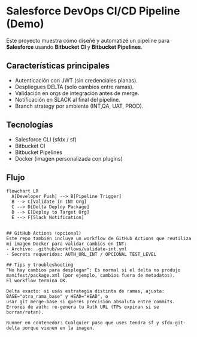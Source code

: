# Salesforce DevOps CI/CD Pipeline (Demo)

Este proyecto muestra cómo diseñé y automatizé un pipeline para **Salesforce** usando **Bitbucket CI** y **Bitbucket Pipelines**.

## Características principales
- Autenticación con JWT (sin credenciales planas).
- Despliegues DELTA (solo cambios entre ramas).
- Validación en orgs de integración antes de merge.
- Notificación en SLACK al final del pipeline.
- Branch strategy por ambiente (INT,QA, UAT, PROD).

## Tecnologías
- Salesforce CLI (sfdx / sf)
- Bitbucket CI
- Bitbucket Pipelines
- Docker (imagen personalizada con plugins)

## Flujo
```mermaid
flowchart LR
  A[Developer Push] --> B[Pipeline Trigger]
  B --> C[Validate in INT Org]
  C --> D[Delta Deploy Package]
  D --> E[Deploy to Target Org]
  E --> F[Slack Notification]


## GitHub Actions (opcional)
Este repo también incluye un workflow de GitHub Actions que reutiliza mi imagen Docker para validar cambios en INT:
- Archivo: .github/workflows/validate-int.yml
- Secrets requeridos: AUTH_URL_INT / OPCIONAL TEST_LEVEL

## Tips y troubleshooting
“No hay cambios para desplegar”: Es normal si el delta no produjo manifest/package.xml (por ejemplo, cambios fuera de metadatos). 
El workflow termina OK.

Delta exacto: si usás estrategia distinta de ramas, ajusta:
BASE="otra_rama_base" y HEAD="HEAD", o
usar git merge-base si querés precisión absoluta entre commits.
Errores de auth: re-genera tu Auth URL (TPs expiran si se borran/rotan).

Runner en contenedor: Cualquier paso que uses tendra sf y sfdx-git-delta porque vienen en la imagen.
